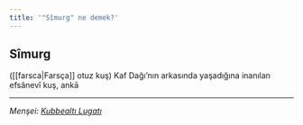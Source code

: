```yaml
---
title: '"Sîmurg" ne demek?'
---
```


## Sîmurg
([[farsca|Farsça]] otuz kuş) Kaf Dağı’nın arkasında yaşadığına inanılan efsânevî kuş, ankā

---
*Menşei: [Kubbealtı Lugatı](https://lugatim.com/s/simurg)*